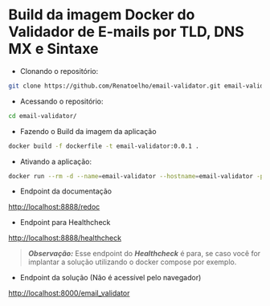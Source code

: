 
# Build da imagem Docker do Validador de E-mails por TLD, DNS MX e Sintaxe

+ Clonando o repositório:

```bash
git clone https://github.com/Renatoelho/email-validator.git email-validator
```

+ Acessando o repositório:

```bash
cd email-validator/
```

+ Fazendo o Build da imagem da aplicação

```bash
docker build -f dockerfile -t email-validator:0.0.1 .
```

+ Ativando a aplicação:

```bash
docker run --rm -d --name=email-validator --hostname=email-validator -p 8888:8888 email-validator:0.0.1 
```

+ Endpoint da documentação

[http://localhost:8888/redoc](http://localhost:8888/redoc)

+ Endpoint para Healthcheck

[http://localhost:8888/healthcheck](http://localhost:8888/healthcheck)

> ***Observação:*** Esse endpoint do ***Healthcheck*** é para, se caso você for implantar a solução utilizando o docker compose por exemplo.

+ Endpoint da solução (Não é acessível pelo navegador) 

[http://localhost:8000/email_validator](http://localhost:8000/email_validator) 